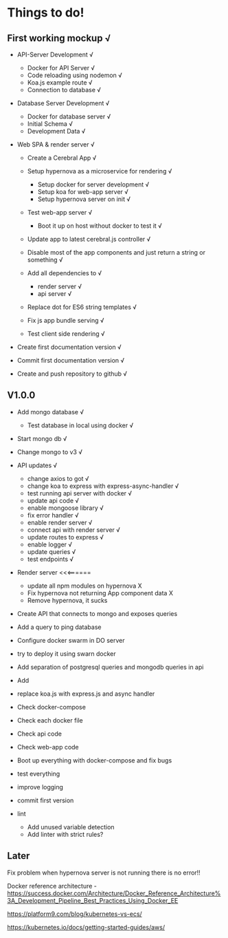 # Things to do!

## First working mockup √

- API-Server Development √
  - Docker for API Server √
  - Code reloading using nodemon √
  - Koa.js example route √
  - Connection to database √

- Database Server Development √
  - Docker for database server √
  - Initial Schema √
  - Development Data √

- Web SPA & render server √
  - Create a Cerebral App √
  - Setup hypernova as a microservice for rendering √
    - Setup docker for server development √
    - Setup koa for web-app server √
    - Setup hypernova server on init √

  - Test web-app server √
    - Boot it up on host without docker to test it √
  - Update app to latest cerebral.js controller √
  - Disable most of the app components and just return a string or something √
  - Add all dependencies to √
    - render server √
    - api server √

  - Replace dot for ES6 string templates √
  - Fix js app bundle serving √
  - Test client side rendering √

- Create first documentation version √
- Commit first documentation version √
- Create and push repository to github √

## V1.0.0

- Add mongo database √
  - Test database in local using docker √
- Start mongo db √
- Change mongo to v3 √

- API updates √
  - change axios to got √
  - change koa to express with express-async-handler √
  - test running api server with docker √
  - update api code √
  - enable mongoose library √
  - fix error handler √
  - enable render server √
  - connect api with render server √
  - update routes to express √
  - enable logger √
  - update queries √
  - test endpoints √

- Render server <<<======
  - update all npm modules on hypernova X
  - Fix hypernova not returning App component data X
  - Remove hypernova, it sucks

- Create API that connects to mongo and exposes queries
- Add a query to ping database
- Configure docker swarm in DO server
- try to deploy it using swarn docker

- Add separation of postgresql queries and mongodb queries in api
- Add
- replace koa.js with express.js and async handler


- Check docker-compose
- Check each docker file
- Check api code
- Check web-app code
- Boot up everything with docker-compose and fix bugs
- test everything
- improve logging
- commit first version

- lint
  - Add unused variable detection
  - Add linter with strict rules?

## Later

Fix problem when hypernova server is not running there is no error!!

Docker reference architecture - https://success.docker.com/Architecture/Docker_Reference_Architecture%3A_Development_Pipeline_Best_Practices_Using_Docker_EE

https://platform9.com/blog/kubernetes-vs-ecs/

https://kubernetes.io/docs/getting-started-guides/aws/
